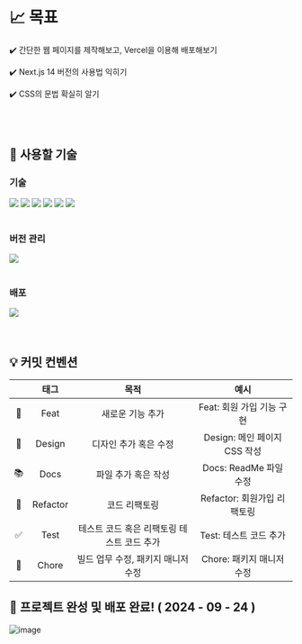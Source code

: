 # 📈 목표
<p>✔️ 간단한 웹 페이지를 제작해보고, Vercel을 이용해 배포해보기</p>
<p>✔️ Next.js 14 버전의 사용법 익히기</p>
<p>✔️ CSS의 문법 확실히 알기</p>

<br/>
<br/>

## 🌱 사용할 기술
### 기술
<div>
  <img src="https://img.shields.io/badge/Next.js-000000?style=for-the-badge&logo=Next.js&logoColor=white"/>
  <img src="https://img.shields.io/badge/node.js-339933?style=for-the-badge&logo=Node.js&logoColor=white">
  <img src="https://img.shields.io/badge/react-61DAFB?style=for-the-badge&logo=react&logoColor=black">
  <img src="https://img.shields.io/badge/HTML5-E34F26?style=for-the-badge&logo=html5&logoColor=white"/>
  <img src="https://img.shields.io/badge/css-1572B6?style=for-the-badge&logo=css3&logoColor=white">
  <img src="https://img.shields.io/badge/javascript-F7DF1E?style=for-the-badge&logo=javascript&logoColor=black">
</div>

<br/>

### 버전 관리
<div>
<img src="https://img.shields.io/badge/github-181717?style=for-the-badge&logo=github&logoColor=white">
</div>

<br/>

### 배포
<div>
<img src="https://img.shields.io/badge/Vercel-000000?style=for-the-badge&logo=Vercel&logoColor=white"/>
</div>

<br/>
<br/>

## 💡 커밋 컨벤션
||태그|목적|예시|
|:---:|:---:|:---:|:---:|
|🎨|Feat|새로운 기능 추가|Feat: 회원 가입 기능 구현|
|💄|Design|디자인 추가 혹은 수정|Design: 메인 페이지 CSS 작성|
|📚|Docs|파일 추가 혹은 작성|Docs: ReadMe 파일 수정|
|🔨|Refactor|코드 리팩토링|Refactor: 회원가입 리팩토링|
|✅|Test|테스트 코드 혹은 리팩토링 테스트 코드 추가|Test: 테스트 코드 추가|
|:construction_worker:|Chore|빌드 업무 수정, 패키지 매니저 수정|Chore: 패키지 매니저 수정|

## 🎉 프로젝트 완성 및 배포 완료! ( 2024 - 09 - 24 )
![image](https://github.com/user-attachments/assets/0b36baa3-dcf1-4e30-9e27-d678e2c1a648)


